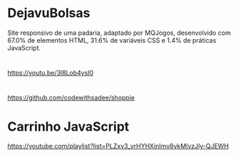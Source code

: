 # DejavuBolsas
Site responsivo de uma padaria, adaptado por MQJogos,
desenvolvido com 67.0% de elementos HTML, 31.6% de variáveis CSS e 
1.4% de práticas JavaScript.
#
https://youtu.be/3l8Lob4ysI0
#
#
https://github.com/codewithsadee/shoppie
#
#
# Carrinho JavaScript
https://youtube.com/playlist?list=PLZxv3_yrHYHXinImv8ykMlvzJly-QJEWH
#
